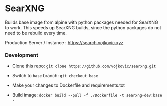 # SearXNG

Builds base image from alpine with python packages needed for SearXNG to work. This speeds up SearXNG builds, since the python packages do not need to be rebuild every time.

Production Server / Instance : https://search.vojkovic.xyz



### Development

* Clone this repo: ```git clone https://github.com/vojkovic/searxng.git```

* Switch to `base` branch: ```git checkout base```

* Make your changes to Dockerfile and requirements.txt

* Build image: ```docker build --pull -f ./Dockerfile -t searxng-dev:base .```
